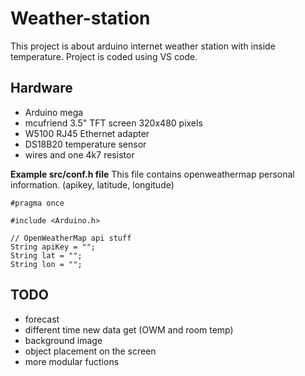 # Weather-station

This project is about arduino internet weather station with inside temperature. Project is coded using VS code.

## Hardware

- Arduino mega
- mcufriend 3.5" TFT screen 320x480 pixels
- W5100 RJ45 Ethernet adapter
- DS18B20 temperature sensor
- wires and one 4k7 resistor

**Example src/conf.h file**
This file contains openweathermap personal information. (apikey, latitude, longitude)

```
#pragma once

#include <Arduino.h>

// OpenWeatherMap api stuff
String apiKey = "";
String lat = "";
String lon = "";
```

## TODO

- forecast
- different time new data get (OWM and room temp)
- background image
- object placement on the screen
- more modular fuctions
